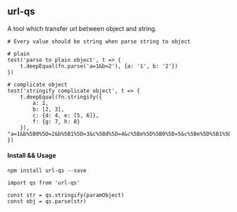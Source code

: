 ## url-qs

A tool which transfer url between object and string.

```
# Every value should be string when parse string to object

# plain
test('parse to plain object', t => {
    t.deepEqual(fn.parse('a=1&b=2'), {a: '1', b: '2'})
})

# complicate object
test('stringify complicate object', t => {
    t.deepEqual(fn.stringify({
        a: 1, 
        b: [2, 3], 
        c: {d: 4, e: [5, 6]},
        f: {g: 7, h: 8}
    }), "a=1&b%5B0%5D=2&b%5B1%5D=3&c%5Bd%5D=4&c%5Be%5D%5B0%5D=5&c%5Be%5D%5B1%5D=6&f%5Bg%5D=7&f%5Bh%5D=8")
})
```

#### Install && Usage

```
npm install url-qs --save
```

```
import qs from 'url-qs'

const str = qs.stringify(paramObject)
const obj = qs.parse(str)
```


